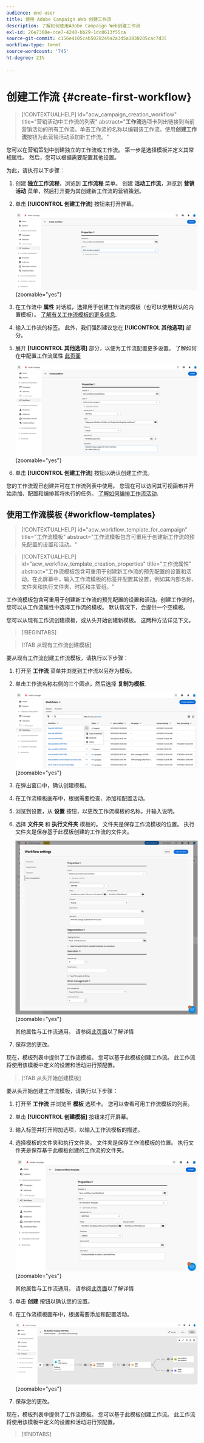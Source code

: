 ```yaml
---
audience: end-user
title: 使用 Adobe Campaign Web 创建工作流
description: 了解如何使用Adobe Campaign Web创建工作流
exl-id: 26e7360e-cce7-4240-bb29-1dc8613f55ca
source-git-commit: c156e4105cab5028249a2a3d5a1838205cac7d35
workflow-type: tm+mt
source-wordcount: '745'
ht-degree: 21%

---
```



# 创建工作流 {#create-first-workflow}

>[!CONTEXTUALHELP]
>id="acw_campaign_creation_workflow"
>title="营销活动中工作流的列表"
>abstract="**工作流**&#x200B;选项卡列出链接到当前营销活动的所有工作流。单击工作流的名称以编辑该工作流。使用&#x200B;**创建工作流**&#x200B;按钮为此营销活动添加新工作流。"

您可以在营销策划中创建独立的工作流或工作流。 第一步是选择模板并定义其常规属性。 然后，您可以根据需要配置其他设置。

为此，请执行以下步骤：

1. 创建 **独立工作流程**，浏览到 **工作流程** 菜单。 创建 **活动工作流**，浏览到 **营销活动** 菜单，然后打开要为其创建新工作流的营销策划。

1. 单击 **[!UICONTROL 创建工作流]** 按钮来打开屏幕。

   ![](assets/workflow-create.png){zoomable=&quot;yes&quot;}

1. 在工作流中 **属性** 对话框，选择用于创建工作流的模板（也可以使用默认的内置模板）。 [了解有关工作流模板的更多信息](#workflow-templates).

1. 输入工作流的标签。 此外，我们强烈建议您在 **[!UICONTROL 其他选项]** 部分。

1. 展开 **[!UICONTROL 其他选项]** 部分，以便为工作流配置更多设置。 了解如何在中配置工作流属性 [此页面](workflow-settings.md#properties)

   ![](assets/workflow-additional-options.png){zoomable=&quot;yes&quot;}

1. 单击 **[!UICONTROL 创建工作流]** 按钮以确认创建工作流。

您的工作流现已创建并可在工作流列表中使用。 您现在可以访问其可视画布并开始添加、配置和编排其将执行的任务。 [了解如何编排工作流活动](orchestrate-activities.md).

## 使用工作流模板 {#workflow-templates}

>[!CONTEXTUALHELP]
>id="acw_workflow_template_for_campaign"
>title="工作流模板"
>abstract="工作流模板包含可重用于创建新工作流的预先配置的设置和活动。"

>[!CONTEXTUALHELP]
>id="acw_workflow_template_creation_properties"
>title="工作流属性"
>abstract="工作流模板包含可重用于创建新工作流的预先配置的设置和活动。在此屏幕中，输入工作流模板的标签并配置其设置，例如其内部名称、文件夹和执行文件夹、时区和主管组。"

工作流模板包含可重用于创建新工作流的预先配置的设置和活动。创建工作流时，您可以从工作流属性中选择工作流的模板。 默认情况下，会提供一个空模板。

您可以从现有工作流创建模板，或从头开始创建新模板。 这两种方法详见下文。

>[!BEGINTABS]

>[!TAB 从现有工作流创建模板]

要从现有工作流创建工作流模板，请执行以下步骤：

1. 打开至 **工作流** 菜单并浏览到工作流以另存为模板。
1. 单击工作流名称右侧的三个圆点，然后选择 **复制为模板**.

   ![](assets/wf-copy-as-template.png){zoomable=&quot;yes&quot;}

1. 在弹出窗口中，确认创建模板。
1. 在工作流模板画布中，根据需要检查、添加和配置活动。
1. 浏览到设置，从 **设置** 按钮，以更改工作流模板的名称，并输入说明。
1. 选择 **文件夹** 和 **执行文件夹** 模板的。 文件夹是保存工作流模板的位置。 执行文件夹是保存基于此模板创建的工作流的文件夹。

   ![](assets/wf-settings-template.png){zoomable=&quot;yes&quot;}

   其他属性与工作流通用。 请参阅[此页面](workflow-settings.md#properties)以了解详情

1. 保存您的更改。

现在，模板列表中提供了工作流模板。 您可以基于此模板创建工作流。 此工作流将使用该模板中定义的设置和活动进行预配置。


>[!TAB 从头开始创建模板]


要从头开始创建工作流模板，请执行以下步骤：

1. 打开至 **工作流** 并浏览至 **模板** 选项卡。 您可以查看可用工作流模板的列表。
1. 单击 **[!UICONTROL 创建模板]** 按钮来打开屏幕。
1. 输入标签并打开附加选项，以输入工作流模板的描述。
1. 选择模板的文件夹和执行文件夹。 文件夹是保存工作流模板的位置。 执行文件夹是保存基于此模板创建的工作流的文件夹。

   ![](assets/new-wf-template.png){zoomable=&quot;yes&quot;}

   其他属性与工作流通用。 请参阅[此页面](workflow-settings.md#properties)以了解详情

1. 单击 **创建** 按钮以确认您的设置。
1. 在工作流模板画布中，根据需要添加和配置活动。

   ![](assets/wf-template-activities.png){zoomable=&quot;yes&quot;}

1. 保存您的更改。

现在，模板列表中提供了工作流模板。 您可以基于此模板创建工作流。 此工作流将使用该模板中定义的设置和活动进行预配置。

>[!ENDTABS]
